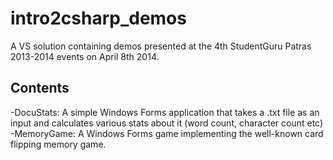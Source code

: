 intro2csharp_demos
==================

A VS solution containing demos presented at the 4th StudentGuru Patras 2013-2014 events on April 8th 2014.

Contents
-------------------
-DocuStats: A simple Windows Forms application that takes a .txt file as an input and calculates various stats about it (word count, character count etc)
-MemoryGame: A Windows Forms game implementing the well-known card flipping memory game. 
